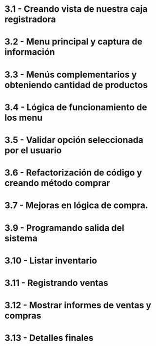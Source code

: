 # 3.1 - Creando vista de nuestra caja registradora


# 3.2 - Menu principal y captura de información


# 3.3 - Menús complementarios y obteniendo cantidad de productos


# 3.4 - Lógica de funcionamiento de los menu


# 3.5 - Validar opción seleccionada por el usuario


# 3.6 - Refactorización de código y creando método comprar


# 3.7 - Mejoras en lógica de compra. 


# 3.9 - Programando salida del sistema


# 3.10 - Listar inventario


# 3.11 - Registrando ventas


# 3.12 - Mostrar informes de ventas y compras


# 3.13 - Detalles finales

